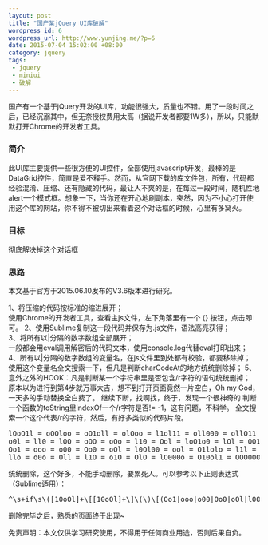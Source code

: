 ```yaml
--- 
layout: post
title: "国产某jQuery UI库破解"
wordpress_id: 6
wordpress_url: http://www.yunjing.me/?p=6
date: 2015-07-04 15:02:00 +08:00
category: jquery
tags: 
 - jquery
 - miniui
 - 破解
---
```

国产有一个基于jQuery开发的UI库，功能很强大，质量也不错。用了一段时间之后，已经沉溺其中，但无奈授权费用太高（据说开发者都要1W多），所以，只能默默打开Chrome的开发者工具。

### 简介
此UI库主要提供一些很方便的UI控件，全部使用javascript开发，最棒的是DataGrid控件，简直是爱不释手。然而，从官网下载的库文件包，所有，代码都经验混淆、压缩、还有隐藏的代码，最让人不爽的是，在每过一段时间，随机性地alert一个模式框。想象一下，当你还在开心地刷副本，突然，因为不小心打开使用这个库的网站，你不得不被切出来看着这个对话框的时候，心里有多窝火。

### 目标
彻底解决掉这个对话框

### 思路
本文基于官方于2015.06.10发布的V3.6版本进行研究。

1、将压缩的代码按标准的缩进展开；  
使用Chrome的开发者工具，查看主js文件，左下角落里有一个 {} 按钮，点击即可。
2、使用Sublime复制这一段代码并保存为.js文件，语法高亮获得；  
3、将所有以|分隔的数字数组全部展开；  
一般都会用eval调用解密后的代码文本，使用console.log代替eval打印出来；
4、所有以|分隔的数字数组的变量名，在js文件里到处都有校验，都要移除掉；  
使用这个变量名全文搜索一下，但凡是判断charCodeAt的地方统统删除掉；
5、意外之外的HOOK：凡是判断某一个字符串里是否包含/r字符的语句统统删掉；  
原本以为进行到第4步就万事大吉，想不到打开页面竟然一片空白，Oh my God，一天多的手动替换全白费了。
继续下断，找啊找，终于，发现一个很神奇的 判断一个函数的toString里indexOf一个/r字符是否!= -1，这有问题，不科学。
全文搜索一个这个代表/r的字符，然后，有好多类似的代码片段。
<!--more-->
<pre class="brush: javascript" line="1">
lOoO1l = oOOloo = oO1oll = olOoo = l1ol11 = oll000 = ollO11 = o11101 = l1o10l = OoOol1 = ol0110 = o011l1 = o0O0l0 = OO0loO = O10l1O = l0OO10 = o0010l = o11oo0 = lll0lO = oo00lo = window;
o0l = ll0 = lOO = oOO = oOo = l10 = Ool = loO1o0 = lOl = OO1 = oO0 = ol000O = O00 = OoO = o01 = "toString";
Oo1 = ooo = o00 = Oo0 = oOl = l0Ol00 = ool = O1lolo = l1l = l00 = OOl = Ol0 = oll = oO0O11 = ol0o10 = "indexOf";
llo = o0o = Oll = l1O = o1O = OlO = lO000o = O10ol1 = OOO0OO = lO0 = "\r";
</pre>
统统删除，这个好多，不能手动删除，要累死人。可以参考以下正则表达式（Sublime适用）：
<!--more-->
<pre class="brush: text" line="1">
^\s+if\s\([10oOl]+\[[10oOl]+\]\(\)\[(Oo1|ooo|o00|Oo0|oOl|l0Ol00|ool|O1lolo|l1l|l00|OOl|Ol0|oll|oO0O11|ol0o10)\]\((llo|o0o|Oll|l1O|o1O|OlO|lO000o|O10ol1|OOO0OO|lO0)\).*\s+return;.*\s
</pre>

删除完毕之后，熟悉的页面终于出现~

免责声明：本文仅供学习研究使用，不得用于任何商业用途，否则后果自负。